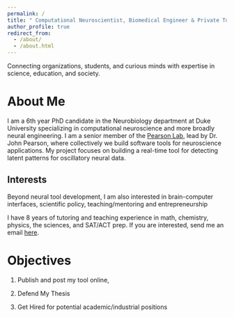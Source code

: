 ```yaml
---
permalink: /
title: " Computational Neuroscientist, Biomedical Engineer & Private Tutor"
author_profile: true
redirect_from: 
  - /about/
  - /about.html
---
```

Connecting organizations, students, and curious minds with expertise in science, education, and society.

About Me
======

I am a 6th year PhD candidate in the Neurobiology department at Duke University specializing in computational neuroscience and more broadly neural engineering. I am a senior member of the [Pearson Lab](https://pearsonlab.github.io), lead by Dr. John Pearson, where collectively we build software tools for neuroscience applications. My project focuses on building a real-time tool for detecting latent patterns for oscillatory neural data. 



Interests
------
Beyond neural tool development, I am also interested in brain-computer interfaces, scientific policy, teaching/mentoring and entrepreneurship

I have 8 years of tutoring and teaching experience in math, chemistry, physics, the sciences, and SAT/ACT prep. If you are interested, send me an email [here](mailto:tja.tutoring@gmail.com).


Objectives
======
1. Publish and post my tool online, 

2. Defend My Thesis

3. Get Hired for potential academic/industrial positions






